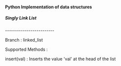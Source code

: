 <h4>Python Implementation of data structures</h5>

<h5>Singly Link List</h5>
-------------------------
<p>Branch : linked_list</p>
<p>Supported Methods :</p>
<p>insert(val) : Inserts the value 'val' at the head of the list</p>
